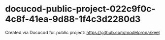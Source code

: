 # docucod-public-project-022c9f0c-4c8f-41ea-9d88-1f4c3d2280d3
Created via Docucod for public project: https://github.com/modelorona/keel
